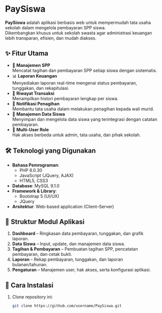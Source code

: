 # PaySiswa

**PaySiswa** adalah aplikasi berbasis web untuk mempermudah tata usaha sekolah dalam mengelola pembayaran SPP siswa.  
Dikembangkan khusus untuk sekolah swasta agar administrasi keuangan lebih transparan, efisien, dan mudah diakses.

## ✨ Fitur Utama
- 📌 **Manajemen SPP**  
  Mencatat tagihan dan pembayaran SPP setiap siswa dengan sistematis.  
- 📊 **Laporan Keuangan**  
  Menyediakan laporan real-time mengenai status pembayaran, tunggakan, dan rekapitulasi.  
- 🧾 **Riwayat Transaksi**  
  Menampilkan histori pembayaran lengkap per siswa.  
- 📢 **Notifikasi Penagihan**  
  Membantu tata usaha dalam melakukan penagihan kepada wali murid.  
- 👥 **Manajemen Data Siswa**  
  Menyimpan dan mengelola data siswa yang terintegrasi dengan catatan pembayaran.  
- 🔐 **Multi-User Role**  
  Hak akses berbeda untuk admin, tata usaha, dan pihak sekolah.  

## 🛠️ Teknologi yang Digunakan
- **Bahasa Pemrograman**:  
  - PHP 8.0.30  
  - JavaScript (JQuery, AJAX)  
  - HTML5, CSS3  
- **Database**: MySQL 9.1.0  
- **Framework & Library**:  
  - Bootstrap 5 (UI/UX)  
  - JQuery  
- **Arsitektur**: Web-based application (Client–Server)  

## 📂 Struktur Modul Aplikasi
1. **Dashboard** – Ringkasan data pembayaran, tunggakan, dan grafik laporan.  
2. **Data Siswa** – Input, update, dan manajemen data siswa.  
3. **Tagihan & Pembayaran** – Pembuatan tagihan SPP, pencatatan pembayaran, dan cetak bukti.  
4. **Laporan** – Rekap pembayaran, tunggakan, dan laporan bulanan/tahunan.  
5. **Pengaturan** – Manajemen user, hak akses, serta konfigurasi aplikasi.  

## 🚀 Cara Instalasi
1. Clone repository ini:
   ```bash
   git clone https://github.com/username/PaySiswa.git
